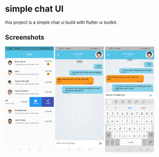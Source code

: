 # simple chat UI

this project is a simple chat ui build with flutter ui toolkit.

## Screenshots

<img align = "center" src="screenshots/screenShot1.jpg" width=32%> <img align = "center" src="screenshots/screenShot2.jpg" width=32%> <img align = "center" src="screenshots/screenShot3.jpg" width=32%>
